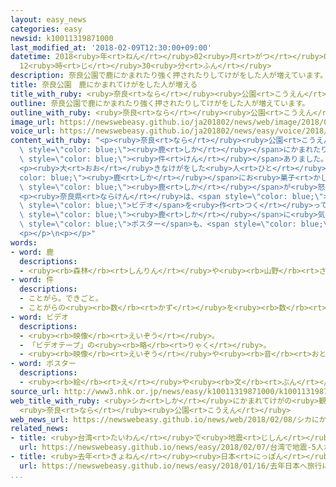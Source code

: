 ```yaml
---
layout: easy_news
categories: easy
newsid: k10011319871000
last_modified_at: '2018-02-09T12:30:00+09:00'
datetime: 2018<ruby>年<rt>ねん</rt></ruby>02<ruby>月<rt>がつ</rt></ruby>09<ruby>日<rt>にち</rt></ruby>
  12<ruby>時<rt>じ</rt></ruby>30<ruby>分<rt>ふん</rt></ruby>
description: 奈良公園で鹿にかまれたり強く押されたりしてけがをした人が増えています。
title: 奈良公園　鹿にかまれてけがをした人が増える
title_with_ruby: <ruby>奈良<rt>なら</rt></ruby><ruby>公園<rt>こうえん</rt></ruby>　<ruby>鹿<rt>しか</rt></ruby>にかまれてけがをした<ruby>人<rt>ひと</rt></ruby>が<ruby>増<rt>ふ</rt></ruby>える
outline: 奈良公園で鹿にかまれたり強く押されたりしてけがをした人が増えています。
outline_with_ruby: <ruby>奈良<rt>なら</rt></ruby><ruby>公園<rt>こうえん</rt></ruby>で<ruby>鹿<rt>しか</rt></ruby>にかまれたり<ruby>強<rt>つよ</rt></ruby>く<ruby>押<rt>お</rt></ruby>されたりしてけがをした<ruby>人<rt>ひと</rt></ruby>が<ruby>増<rt>ふ</rt></ruby>えています。
image_url: https://newswebeasy.github.io/ja201802/news/web/image/2018/02/08/K10011319871_1802080454_1802080506_01_03.jpg
voice_url: https://newswebeasy.github.io/ja201802/news/easy/voice/2018/02/09/k10011319871000.mp3
content_with_ruby: "<p><ruby>奈良<rt>なら</rt></ruby><ruby>公園<rt>こうえん</rt></ruby>で<span\
  \ style=\"color: blue;\"><ruby>鹿<rt>しか</rt></ruby></span>にかまれたり<ruby>強<rt>つよ</rt></ruby>く<ruby>押<rt>お</rt></ruby>されたりしてけがをした<ruby>人<rt>ひと</rt></ruby>が<ruby>増<rt>ふ</rt></ruby>えています。<ruby>奈良県<rt>ならけん</rt></ruby>などによると、<ruby>今年<rt>ことし</rt></ruby>１<ruby>月<rt>がつ</rt></ruby>までの１０か<ruby>月<rt>げつ</rt></ruby>に、けがをしたという<ruby>連絡<rt>れんらく</rt></ruby>が１６４<span\
  \ style=\"color: blue;\"><ruby>件<rt>けん</rt></ruby></span>ありました。けがをした<ruby>人<rt>ひと</rt></ruby>の７９％は<ruby>外国人<rt>がいこくじん</rt></ruby>です。<ruby>外国人<rt>がいこくじん</rt></ruby>の<ruby>中<rt>なか</rt></ruby>でいちばん<ruby>多<rt>おお</rt></ruby>いのは<ruby>中国人<rt>ちゅうごくじん</rt></ruby>で、８３％です。</p>\n\
  <p><ruby>大<rt>おお</rt></ruby>きなけがをした<ruby>人<rt>ひと</rt></ruby>はいませんでした。<span style=\"\
  color: blue;\"><ruby>鹿<rt>しか</rt></ruby></span>にお<ruby>菓子<rt>かし</rt></ruby>をあげるときにけがをした<ruby>人<rt>ひと</rt></ruby>が<ruby>多<rt>おお</rt></ruby>くなっています。<ruby>写真<rt>しゃしん</rt></ruby>を<ruby>撮<rt>と</rt></ruby>ろうとして、すぐにお<ruby>菓子<rt>かし</rt></ruby>をあげなかったり、<ruby>少<rt>すこ</rt></ruby>しずつあげたりして、<span\
  \ style=\"color: blue;\"><ruby>鹿<rt>しか</rt></ruby></span>が<ruby>怒<rt>おこ</rt></ruby>ったことが<ruby>多<rt>おお</rt></ruby>いようです。</p>\n\
  <p><ruby>奈良県<rt>ならけん</rt></ruby>は、<span style=\"color: blue;\"><ruby>鹿<rt>しか</rt></ruby></span>と<ruby>遊<rt>あそ</rt></ruby>ぶときに<ruby>気<rt>き</rt></ruby>をつけることを<ruby>伝<rt>つた</rt></ruby>える<span\
  \ style=\"color: blue;\">ビデオ</span>を<ruby>作<rt>つく</rt></ruby>ってスマートフォンなどで<ruby>見<rt>み</rt></ruby>ることができるようにしています。<ruby>外国語<rt>がいこくご</rt></ruby>で<span\
  \ style=\"color: blue;\"><ruby>鹿<rt>しか</rt></ruby></span>に<ruby>気<rt>き</rt></ruby>をつけるように<ruby>書<rt>か</rt></ruby>いた<span\
  \ style=\"color: blue;\">ポスター</span>も、<span style=\"color: blue;\"><ruby>鹿<rt>しか</rt></ruby></span>のお<ruby>菓子<rt>かし</rt></ruby>を<ruby>売<rt>う</rt></ruby>る<ruby>店<rt>みせ</rt></ruby>に<ruby>貼<rt>は</rt></ruby>ります。</p>\n\
  <p></p>\n<p></p>"
words:
- word: 鹿
  descriptions:
  - <ruby><rb>森林</rb><rt>しんりん</rt></ruby>や<ruby><rb>山野</rb><rt>さんや</rt></ruby>にすむ、<ruby><rb>草食</rb><rt>そうしょく</rt></ruby>のおとなしいけもの。<ruby><rb>足</rb><rt>あし</rt></ruby>は<ruby><rb>細長</rb><rt>ほそなが</rt></ruby>く、<ruby><rb>雄</rb><rt>おす</rt></ruby>は<ruby><rb>木</rb><rt>き</rt></ruby>の<ruby><rb>枝</rb><rt>えだ</rt></ruby>のような<ruby><rb>角</rb><rt>つの</rt></ruby>を<ruby><rb>持</rb><rt>も</rt></ruby>つ。<ruby><rb>世界各地</rb><rt>せかいかくち</rt></ruby>にいる。
- word: 件
  descriptions:
  - ことがら。できごと。
  - ことがらの<ruby><rb>数</rb><rt>かず</rt></ruby>を<ruby><rb>数</rb><rt>かぞ</rt></ruby>えることば。
- word: ビデオ
  descriptions:
  - <ruby><rb>映像</rb><rt>えいぞう</rt></ruby>。
  - 「ビデオテープ」の<ruby><rb>略</rb><rt>りゃく</rt></ruby>。
  - <ruby><rb>映像</rb><rt>えいぞう</rt></ruby>や<ruby><rb>音</rb><rt>おと</rt></ruby>を、<ruby><rb>磁気</rb><rt>じき</rt></ruby>テープに<ruby><rb>記録</rb><rt>きろく</rt></ruby>したり<ruby><rb>再生</rb><rt>さいせい</rt></ruby>したりする<ruby><rb>装置</rb><rt>そうち</rt></ruby>。
- word: ポスター
  descriptions:
  - <ruby><rb>絵</rb><rt>え</rt></ruby>や<ruby><rb>文</rb><rt>ぶん</rt></ruby>をかいた<ruby><rb>宣伝用</rb><rt>せんでんよう</rt></ruby>の<ruby><rb>張</rb><rt>は</rt></ruby>り<ruby><rb>紙</rb><rt>がみ</rt></ruby>。
source_url: http://www3.nhk.or.jp/news/easy/k10011319871000/k10011319871000.html
web_title_with_ruby: <ruby>シカ<rt>しか</rt></ruby>にかまれてけがの<ruby>観光客<rt>かんこうきゃく</rt></ruby>が<ruby>過去<rt>かこ</rt></ruby><ruby>最多<rt>さいた</rt></ruby>
  <ruby>奈良<rt>なら</rt></ruby><ruby>公園<rt>こうえん</rt></ruby>
web_news_url: https://newswebeasy.github.io/news/web/2018/02/08/シカにかまれてけがの観光客が過去最多-奈良公園
related_news:
- title: <ruby>台湾<rt>たいわん</rt></ruby>で<ruby>地震<rt>じしん</rt></ruby>　５<ruby>人<rt>にん</rt></ruby>が<ruby>亡<rt>な</rt></ruby>くなって２５０<ruby>人<rt>にん</rt></ruby><ruby>以上<rt>いじょう</rt></ruby>がけがをする
  url: https://newswebeasy.github.io/news/easy/2018/02/07/台湾で地震-5人が亡くなって250人以上がけがをする
- title: <ruby>去年<rt>きょねん</rt></ruby><ruby>日本<rt>にっぽん</rt></ruby>へ<ruby>旅行<rt>りょこう</rt></ruby>に<ruby>来<rt>き</rt></ruby>た<ruby>外国人<rt>がいこくじん</rt></ruby>はいちばん<ruby>多<rt>おお</rt></ruby>い２８６９<ruby>万<rt>まん</rt></ruby><ruby>人<rt>にん</rt></ruby>
  url: https://newswebeasy.github.io/news/easy/2018/01/16/去年日本へ旅行に来た外国人はいちばん多い2869万人
...
```

